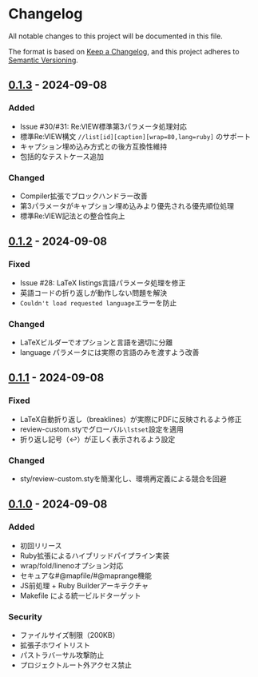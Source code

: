 # Changelog

All notable changes to this project will be documented in this file.

The format is based on [Keep a Changelog](https://keepachangelog.com/en/1.0.0/),
and this project adheres to [Semantic Versioning](https://semver.org/spec/v2.0.0.html).

## [0.1.3] - 2024-09-08

### Added
- Issue #30/#31: Re:VIEW標準第3パラメータ処理対応
- 標準Re:VIEW構文 `//list[id][caption][wrap=80,lang=ruby]` のサポート
- キャプション埋め込み方式との後方互換性維持
- 包括的なテストケース追加

### Changed
- Compiler拡張でブロックハンドラー改善
- 第3パラメータがキャプション埋め込みより優先される優先順位処理
- 標準Re:VIEW記法との整合性向上

## [0.1.2] - 2024-09-08

### Fixed
- Issue #28: LaTeX listings言語パラメータ処理を修正
- 英語コードの折り返しが動作しない問題を解決
- `Couldn't load requested language`エラーを防止

### Changed
- LaTeXビルダーでオプションと言語を適切に分離
- language パラメータには実際の言語のみを渡すよう改善

## [0.1.1] - 2024-09-08

### Fixed
- LaTeX自動折り返し（breaklines）が実際にPDFに反映されるよう修正
- review-custom.styでグローバル`\lstset`設定を適用
- 折り返し記号（↩）が正しく表示されるよう設定

### Changed
- sty/review-custom.styを簡潔化し、環境再定義による競合を回避

## [0.1.0] - 2024-09-08

### Added
- 初回リリース
- Ruby拡張によるハイブリッドパイプライン実装
- wrap/fold/linenoオプション対応
- セキュアな#@mapfile/#@maprange機能
- JS前処理 + Ruby Builderアーキテクチャ
- Makefile による統一ビルドターゲット

### Security
- ファイルサイズ制限（200KB）
- 拡張子ホワイトリスト
- パストラバーサル攻撃防止
- プロジェクトルート外アクセス禁止

[0.1.3]: https://github.com/dsgarage/ReviewExtention/compare/v0.1.2...v0.1.3
[0.1.2]: https://github.com/dsgarage/ReviewExtention/compare/v0.1.1...v0.1.2
[0.1.1]: https://github.com/dsgarage/ReviewExtention/compare/v0.1.0...v0.1.1
[0.1.0]: https://github.com/dsgarage/ReviewExtention/releases/tag/v0.1.0